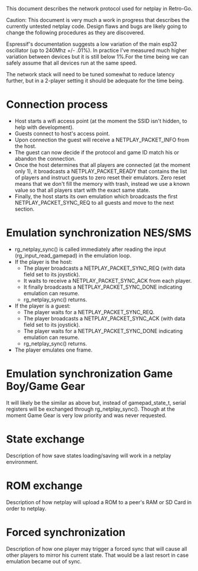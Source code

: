 This document describes the network protocol used for netplay in Retro-Go.

Caution: This document is very much a work in progress that describes the currently untested netplay code. Design flaws and bugs are likely going to change the following procedures as they are discovered.

Espressif's documentation suggests a low variation of the main esp32 oscillator (up to 240Mhz +/- .01%). In practice I've measured much higher variation between devices but it is still below 1%.For the time being we can safely assume that all devices run at the same speed.

The network stack will need to be tuned somewhat to reduce latency further, but in a 2-player setting it should be adequate for the time being.


# Connection process

- Host starts a wifi access point (at the moment the SSID isn't hidden, to help with development).
- Guests connect to host's access point.
- Upon connection the guest will receive a NETPLAY_PACKET_INFO from the host.
- The guest can now decide if the protocol and game ID match his or abandon the connection.
- Once the host determines that all players are connected (at the moment only 1), it broadcasts a NETPLAY_PACKET_READY that contains the list of players and instruct guests to zero reset their emulators. Zero reset means that we don't fill the memory with trash, instead we use a known value so that all players start with the exact same state.
- Finally, the host starts its own emulation which broadcasts the first NETPLAY_PACKET_SYNC_REQ to all guests and move to the next section.


# Emulation synchronization NES/SMS

- rg_netplay_sync() is called immediately after reading the input (rg_input_read_gamepad) in the emulation loop.
- If the player is the host:
  - The player broadcasts a NETPLAY_PACKET_SYNC_REQ (with data field set to its joystick).
  - It waits to receive a NETPLAY_PACKET_SYNC_ACK from each player.
  - It finally broadcasts a NETPLAY_PACKET_SYNC_DONE indicating emulation can resume.
  - rg_netplay_sync() returns.
- If the player is a guest:
  - The player waits for a NETPLAY_PACKET_SYNC_REQ.
  - The player broadcasts a NETPLAY_PACKET_SYNC_ACK (with data field set to its joystick).
  - The player waits for a NETPLAY_PACKET_SYNC_DONE indicating emulation can resume.
  - rg_netplay_sync() returns.
- The player emulates one frame.


# Emulation synchronization Game Boy/Game Gear

It will likely be the similar as above but, instead of gamepad_state_t, serial registers will be exchanged through rg_netplay_sync(). Though at the moment Game Gear is very low priority and was never requested.


# State exchange

Description of how save states loading/saving will work in a netplay environment.


# ROM exchange

Description of how netplay will upload a ROM to a peer's RAM or SD Card in order to netplay.


# Forced synchronization

Description of how one player may trigger a forced sync that will cause all other players to mirror his current state. That would be a last resort in case emulation became out of sync.
